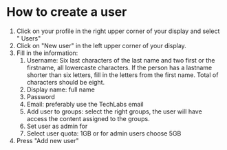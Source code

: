 # How to create a user

1. Click on your profile in the right upper corner of your display and select " Users"
2. Click on "New user" in the left upper corner of your display.
3. Fill in the information:
   1. Username: Six last characters of the last name and two first or the firstname, all lowercaste characters. If the person has a lastname shorter than six letters, fill in the letters from the first name. Total of characters should be eight.
   2. Display name: full name
   3. Password
   4. Email: preferably use the TechLabs email
   5. Add user to groups: select the right groups, the user will have access the content assigned to the groups.
   6. Set user as admin for
   7. Select user quota: 1GB or for admin users choose 5GB
4. Press "Add new user"